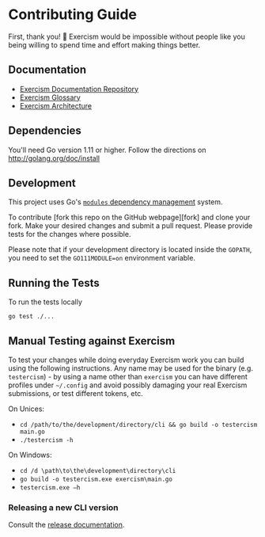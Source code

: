 # Contributing Guide

First, thank you! :tada:
Exercism would be impossible without people like you being willing to spend time and effort making things better.

## Documentation
* [Exercism Documentation Repository](https://github.com/exercism/docs)
* [Exercism Glossary](https://github.com/exercism/docs/blob/master/about/glossary.md)
* [Exercism Architecture](https://github.com/exercism/docs/blob/master/about/architecture.md)

## Dependencies

You'll need Go version 1.11 or higher. Follow the directions on http://golang.org/doc/install

## Development

This project uses Go's [`modules` dependency management](https://github.com/golang/go/wiki/Modules) system.

To contribute [fork this repo on the GitHub webpage][fork] and clone your fork.
Make your desired changes and submit a pull request.
Please provide tests for the changes where possible.

Please note that if your development directory is located inside the `GOPATH`, you need to set the `GO111MODULE=on` environment variable.

## Running the Tests

To run the tests locally

```
go test ./...
```

## Manual Testing against Exercism

To test your changes while doing everyday Exercism work you
can build using the following instructions. Any name may be used for the
binary (e.g. `testercism`) - by using a name other than `exercism` you
can have different profiles under `~/.config` and avoid possibly
damaging your real Exercism submissions, or test different tokens, etc.

On Unices:

- `cd /path/to/the/development/directory/cli && go build -o testercism main.go`
- `./testercism -h`

On Windows:

- `cd /d \path\to\the\development\directory\cli`
- `go build -o testercism.exe exercism\main.go`
- `testercism.exe —h`

### Releasing a new CLI version
Consult the [release documentation](RELEASE.md).
